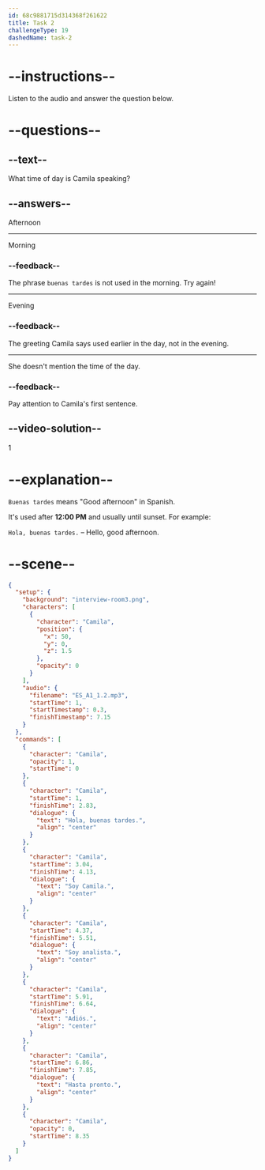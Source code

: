 ```yaml
---
id: 68c9881715d314368f261622
title: Task 2
challengeType: 19
dashedName: task-2
---
```

<!-- (Audio) Camila ES_A1_1.2 -->

# --instructions--

Listen to the audio and answer the question below.

# --questions--

## --text--

What time of day is Camila speaking?

## --answers--

Afternoon

---

Morning

### --feedback--

The phrase `buenas tardes` is not used in the morning. Try again!

---

Evening

### --feedback--

The greeting Camila says used earlier in the day, not in the evening.

---

She doesn't mention the time of the day.

### --feedback--

Pay attention to Camila's first sentence. 

## --video-solution--

1

# --explanation--

`Buenas tardes` means "Good afternoon" in Spanish.  

It's used after **12:00 PM** and usually until sunset. For example:

`Hola, buenas tardes.` – Hello, good afternoon.

# --scene--

```json
{
  "setup": {
    "background": "interview-room3.png",
    "characters": [
      {
        "character": "Camila",
        "position": {
          "x": 50,
          "y": 0,
          "z": 1.5
        },
        "opacity": 0
      }
    ],
    "audio": {
      "filename": "ES_A1_1.2.mp3",
      "startTime": 1,
      "startTimestamp": 0.3,
      "finishTimestamp": 7.15
    }
  },
  "commands": [
    {
      "character": "Camila",
      "opacity": 1,
      "startTime": 0
    },
    {
      "character": "Camila",
      "startTime": 1,
      "finishTime": 2.83,
      "dialogue": {
        "text": "Hola, buenas tardes.",
        "align": "center"
      }
    },
    {
      "character": "Camila",
      "startTime": 3.04,
      "finishTime": 4.13,
      "dialogue": {
        "text": "Soy Camila.",
        "align": "center"
      }
    },
    {
      "character": "Camila",
      "startTime": 4.37,
      "finishTime": 5.51,
      "dialogue": {
        "text": "Soy analista.",
        "align": "center"
      }
    },
    {
      "character": "Camila",
      "startTime": 5.91,
      "finishTime": 6.64,
      "dialogue": {
        "text": "Adiós.",
        "align": "center"
      }
    },
    {
      "character": "Camila",
      "startTime": 6.86,
      "finishTime": 7.85,
      "dialogue": {
        "text": "Hasta pronto.",
        "align": "center"
      }
    },
    {
      "character": "Camila",
      "opacity": 0,
      "startTime": 8.35
    }
  ]
}
```
